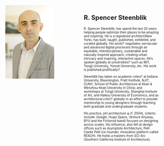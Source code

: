 <div style="display: flex; align-items: flex-start; justify-content: space-between;">
    <div style="flex: 1; padding: 5px;">
      <img src="assets\WhatsApp Image 2024-08-12 at 19.58.38_f7172120.jpg" alt="R.Spencer.Steenblik" style="width: 65%; max-width: 400px; height: auto;">
    </div>
    <div style="flex: 1; padding: 5px;">
      <h2 style="font-size: 20px;">R. Spencer Steenblik</h2>
      <p style="font-size: 10px;">R. Spencer Steenblik, has spend the last 20 years helping people optimize their places to be amazing and inspiring. He is a registered architect(New York), has built, taught, published, exhibited, and curated globally. His work\* negotiates vernacular and advanced digital processes through an equitable, interdisciplinary, sustainable and naturally inspired approach, creating urban intricacy and inspiring, interactive spaces. He’s spoken globally at universities\* such as MIT, Tongji University, Yonsei University, etc. His work is published prolifically\*.
    </p>
      <p style="font-size: 10px;">Steenblik has taken on academic roles\* at Indiana University, Bloomington, Pratt Institute, NJIT, CUNY, School of Public Architecture at Kean & Wenzhou-Kean University in China; and workshops at Tongji University, Shanghai Institute of Art, and Haikou University of Economics; and as architectural critic\* globally in an effort to provide mentorship to young designers through teaching both graduate and undergraduate students.
    </p>
      <p style="font-size: 10px;">His practice, phi architecture φ (f. 2004), (clients include: Google, Huayi Space, Venture Anyway, BYU and the Fictionist band) focuses on designing across scales. His influence, also felt at design offices such as Asymptote Architecture, Pelli Clarke Pelli (co-founder, innovation platform called REACH). He holds a masters from SCI-Arc (Southern California Institute of Architecture).</p>
    </div>
  </div>

